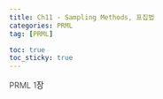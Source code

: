 ```yaml
---
title: Ch11 - Sampling Methods, 표집법
categories: PRML
tag: [PRML]

toc: true
toc_sticky: true
---
```


<div style="font-size: 0.9rem; font-weight:300; line-height: 1.6rem;">
PRML 1장<br>
</div>



